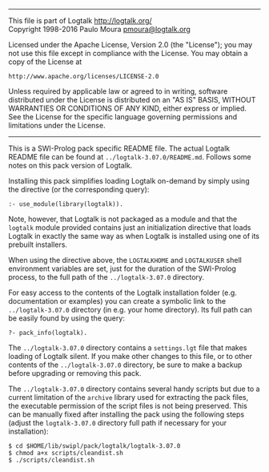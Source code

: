 ________________________________________________________________________

This file is part of Logtalk <http://logtalk.org/>  
Copyright 1998-2016 Paulo Moura <pmoura@logtalk.org>

Licensed under the Apache License, Version 2.0 (the "License");
you may not use this file except in compliance with the License.
You may obtain a copy of the License at

    http://www.apache.org/licenses/LICENSE-2.0

Unless required by applicable law or agreed to in writing, software
distributed under the License is distributed on an "AS IS" BASIS,
WITHOUT WARRANTIES OR CONDITIONS OF ANY KIND, either express or implied.
See the License for the specific language governing permissions and
limitations under the License.
________________________________________________________________________


This is a SWI-Prolog pack specific README file. The actual Logtalk
README file can be found at `../logtalk-3.07.0/README.md`. Follows
some notes on this pack version of Logtalk.

Installing this pack simplifies loading Logtalk on-demand by simply
using the directive (or the corresponding query):

	:- use_module(library(logtalk)).

Note, however, that Logtalk is not packaged as a module and that the
`logtalk` module provided contains just an initialization directive
that loads Logtalk in exactly the same way as when Logtalk is installed
using one of its prebuilt installers.

When using the directive above, the `LOGTALKHOME` and `LOGTALKUSER`
shell environment variables are set, just for the duration of the
SWI-Prolog process, to the full path of the `../logtalk-3.07.0`
directory.

For easy access to the contents of the Logtalk installation folder
(e.g. documentation or examples) you can create a symbolic link to the
`../logtalk-3.07.0` directory (in e.g. your home directory). Its full
path can be easily found by using the query:

	?- pack_info(logtalk).

The `../logtalk-3.07.0` directory contains a `settings.lgt` file that
makes loading of Logtalk silent. If you make other changes to this file,
or to other contents of the `../logtalk-3.07.0` directory, be sure to
make a backup before upgrading or removing this pack.

The `../logtalk-3.07.0` directory contains several handy scripts but due
to a current limitation of the `archive` library used for extracting the
pack files, the executable permission of the script files is not being
preserved. This can be manually fixed after installing the pack using
the following steps (adjust the `logtalk-3.07.0` directory full path if
necessary for your installation):

	$ cd $HOME/lib/swipl/pack/logtalk/logtalk-3.07.0
	$ chmod a+x scripts/cleandist.sh
	$ ./scripts/cleandist.sh

